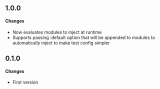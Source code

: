 1.0.0
------
#### Changes
- Now evaluates modules to inject at runtime
- Supports passing :default option that will be appended to modules to automatically inject to make test config simpler

0.1.0
------
#### Changes
- First version